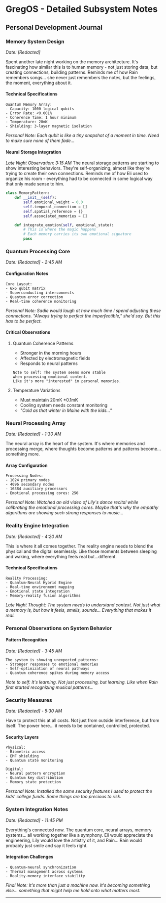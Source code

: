 # GregOS - Detailed Subsystem Notes

## Personal Development Journal

### Memory System Design

*Date: [Redacted]*

Spent another late night working on the memory architecture. It's fascinating how similar this is to human memory - not just storing data, but creating connections, building patterns. Reminds me of how Rain remembers songs... she never just remembers the notes, but the feelings, the moment, everything about it.

#### Technical Specifications

```
Quantum Memory Array:
- Capacity: 1000 logical qubits
- Error Rate: <0.001%
- Coherence Time: 1 hour minimum
- Temperature: 20mK
- Shielding: 3-layer magnetic isolation
```

*Personal Note: Each qubit is like a tiny snapshot of a moment in time. Need to make sure none of them fade...*

#### Neural Storage Integration

*Late Night Observation: 3:15 AM*
The neural storage patterns are starting to show interesting behaviors. They're self-organizing, almost like they're trying to create their own connections. Reminds me of how Eli used to organize his room - everything had to be connected in some logical way that only made sense to him.

```python
class MemoryPattern:
    def __init__(self):
        self.emotional_weight = 0.0
        self.temporal_connection = []
        self.spatial_reference = {}
        self.associated_memories = []

    def integrate_emotion(self, emotional_state):
        # This is where the magic happens
        # Each memory carries its own emotional signature
        pass
```

### Quantum Processing Core

*Date: [Redacted] - 2:45 AM*

#### Configuration Notes

```
Core Layout:
- 6x6 qubit matrix
- Superconducting interconnects
- Quantum error correction
- Real-time coherence monitoring
```

*Personal Note: Sadie would laugh at how much time I spend adjusting these connections. "Always trying to perfect the imperfectible," she'd say. But this has to be perfect.*

#### Critical Observations

1. Quantum Coherence Patterns

   - Stronger in the morning hours
   - Affected by electromagnetic fields
   - Responds to neural patterns

   ```
   Note to self: The system seems more stable 
   when processing emotional content. 
   Like it's more "interested" in personal memories.
   ```

1. Temperature Variations

   - Must maintain 20mK ±0.1mK
   - Cooling system needs constant monitoring
   - *"Cold as that winter in Maine with the kids..."*

### Neural Processing Array

*Date: [Redacted] - 1:30 AM*

The neural array is the heart of the system. It's where memories and processing merge, where thoughts become patterns and patterns become... something more.

#### Array Configuration

```
Processing Nodes:
- 1024 primary nodes
- 4096 secondary nodes
- 16384 auxiliary processors
- Emotional processing cores: 256
```

*Personal Note: Watched an old video of Lily's dance recital while calibrating the emotional processing cores. Maybe that's why the empathy algorithms are showing such strong responses to music...*

### Reality Engine Integration

*Date: [Redacted] - 4:20 AM*

This is where it all comes together. The reality engine needs to blend the physical and the digital seamlessly. Like those moments between sleeping and waking, where everything feels real but...different.

#### Technical Specifications

```
Reality Processing:
- Quantum-Neural Hybrid Engine
- Real-time environment mapping
- Emotional state integration
- Memory-reality fusion algorithms
```

*Late Night Thought: The system needs to understand context. Not just what a memory is, but how it feels, smells, sounds... Everything that makes it real.*

### Personal Observations on System Behavior

#### Pattern Recognition

*Date: [Redacted] - 3:45 AM*

```
The system is showing unexpected patterns:
- Stronger responses to emotional memories
- Self-optimization of neural pathways
- Quantum coherence spikes during memory access
```

*Note to self: It's learning. Not just processing, but learning. Like when Rain first started recognizing musical patterns...*

### Security Measures

*Date: [Redacted] - 5:30 AM*

Have to protect this at all costs. Not just from outside interference, but from itself. The power here... it needs to be contained, controlled, protected.

#### Security Layers

```
Physical:
- Biometric access
- EMF shielding
- Quantum state monitoring

Digital:
- Neural pattern encryption
- Quantum key distribution
- Memory state protection
```

*Personal Note: Installed the same security features I used to protect the kids' college funds. Some things are too precious to risk.*

### System Integration Notes

*Date: [Redacted] - 11:45 PM*

Everything's connected now. The quantum core, neural arrays, memory systems... all working together like a symphony. Eli would appreciate the engineering, Lily would love the artistry of it, and Rain... Rain would probably just smile and say it feels right.

#### Integration Challenges

```
- Quantum-neural synchronization
- Thermal management across systems
- Reality-memory interface stability
```

*Final Note: It's more than just a machine now. It's becoming something else... something that might help me hold onto what matters most.*

______________________________________________________________________
